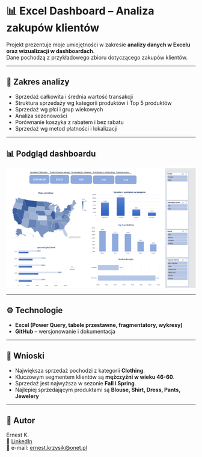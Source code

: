 # 📊 Excel Dashboard – Analiza zakupów klientów

Projekt prezentuje moje umiejętności w zakresie **analizy danych w Excelu oraz wizualizacji w dashboardach**.  
Dane pochodzą z przykładowego zbioru dotyczącego zakupów klientów.

---
## 🔎 Zakres analizy
- Sprzedaż całkowita i średnia wartość transakcji
- Struktura sprzedaży wg kategorii produktów i Top 5 produktów
- Sprzedaż wg płci i grup wiekowych
- Analiza sezonowości
- Porównanie koszyka z rabatem i bez rabatu
- Sprzedaż wg metod płatności i lokalizacji

---
## 📊 Podgląd dashboardu
![Dashboard Excel](./images/dashboard_excel.png)

---
## ⚙️ Technologie
- **Excel (Power Query, tabele przestawne, fragmentatory, wykresy)**
- **GitHub** – wersjonowanie i dokumentacja

---
## 📌 Wnioski
- Największa sprzedaż pochodzi z kategorii **Clothing**.  
- Kluczowym segmentem klientów są **mężczyźni w wieku 46-60**.   
- Sprzedaż jest najwyższa w sezonie **Fall i Spring**.
- Najlepiej sprzedającym produktami są **Blouse, Shirt, Dress, Pants, Jewelery**  

---
## 👤 Autor
Ernest K.  
🔗 [LinkedIn](https://www.linkedin.com/in/ernest-k98/)  
📧 e-mail: ernest.krzysik@onet.pl
